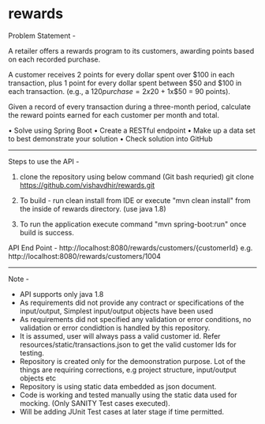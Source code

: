 # rewards
Problem Statement -

A retailer offers a rewards program to its customers, awarding points based on each recorded purchase. 
 
A customer receives 2 points for every dollar spent over $100 in each transaction, plus 1 point for every dollar spent between $50 and $100 in each transaction.
(e.g., a $120 purchase = 2x$20 + 1x$50 = 90 points).
 
Given a record of every transaction during a three-month period, calculate the reward points earned for each customer per month and total.
 
•	Solve using Spring Boot
•	Create a RESTful endpoint
•	Make up a data set to best demonstrate your solution
•	Check solution into GitHub

---------------------------------------------------------------------------------------------------------------------------------
Steps to use the API - 
1) clone the repository using below command (Git bash requried)
    git clone https://github.com/vishavdhir/rewards.git

2) To build - run clean install from IDE or execute "mvn clean install" from the inside of rewards directory. (use java 1.8)

3) To run the application execute command "mvn spring-boot:run" once build is success.

API End Point - http://localhost:8080/rewards/customers/{customerId}
e.g. http://localhost:8080/rewards/customers/1004


-----------------------------------------------------------------------------------------------------------------------------------
Note - 
* API supports only java 1.8
* As requirements did not provide any contract or specifications of the input/output, Simplest input/output objects have been used
* As requirements did not specified any validation or error conditions, no validation or error condidtion is handled by this repository.
* It is assumed, user will always pass a valid customer id. Refer resources/static/transactions.json to get the valid customer Ids for testing.
* Repository is created only for the demoonstration purpose. Lot of the things are requiring corrections, e.g project structure, input/output objects etc
* Repository is using static data embedded as json document.
* Code is working and tested manually using the static data used for mocking. (Only SANITY Test cases executed). 
* Will be adding JUnit Test cases at later stage if time permitted.

